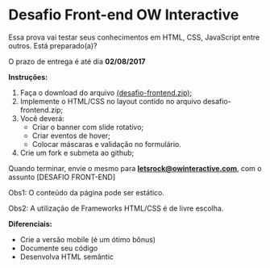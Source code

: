 # Desafio Front-end OW Interactive
Essa prova vai testar seus conhecimentos em HTML, CSS, JavaScript entre outros. Está preparado(a)?

O prazo de entrega é até dia **02/08/2017**

**Instruções:**

1. Faça o download do arquivo [(desafio-frontend.zip)](https://github.com/owInteractive/estagio-frontend/raw/master/desafio-frontend.zip);
2. Implemente o HTML/CSS no layout contido no arquivo desafio-frontend.zip;
3. Você deverá:
    * Criar o banner com slide rotativo;
    * Criar eventos de hover;
    * Colocar máscaras e validação no formulário.
4. Crie um fork e submeta ao github;

Quando terminar, envie o mesmo para **letsrock@owinteractive.com**, com o assunto [DESAFIO FRONT-END]

Obs1: O conteúdo da página pode ser estático.

Obs2: A utilização de Frameworks HTML/CSS é de livre escolha.

**Diferenciais:**
* Crie a versão mobile (é um ótimo bônus)
* Documente seu código
* Desenvolva HTML semântic
